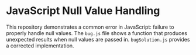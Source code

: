 # JavaScript Null Value Handling

This repository demonstrates a common error in JavaScript: failure to properly handle null values.  The `bug.js` file shows a function that produces unexpected results when null values are passed in.  `bugSolution.js` provides a corrected implementation.